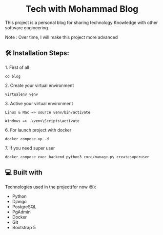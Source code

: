 <h1 align="center" id="title">Tech with Mohammad Blog</h1>

<p id="description">This project is a personal blog for sharing technology Knowledge with other software engineering</p>
<p>Note : Over time, I will make this project more advanced</p>
<h2>🛠️ Installation Steps:</h2>

<p>1. First of all</p>

```
cd blog
```

<p>2. Create your virtual environment</p>

```
virtualenv venv
```

<p>3. Active your virtual environment</p>

```
Linux & Mac => source venv/bin/activate
```

```
Windows => .\venv\Scripts\activate
```

<p>6. For launch project with docker</p>

```
docker compose up -d
```

<p>7. If you need super user</p>

```
docker compose exec backend python3 core/manage.py createsuperuser
```

  
  
<h2>💻 Built with</h2>

Technologies used in the project(for now 😉):

*   Python
*   Django
*   PostgreSQL
*   PgAdmin
*   Docker
*   Git
*   Bootstrap 5
